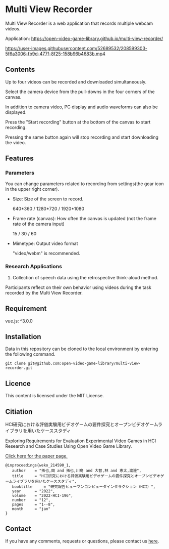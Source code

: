 # Multi View Recorder

Multi View Recorder is a web application that records multiple webcam videos.

Application: https://open-video-game-library.github.io/multi-view-recorder/

https://user-images.githubusercontent.com/52689532/208599303-5f6a3006-fb9d-477f-8f25-158b96b4683b.mp4


## Contents

Up to four videos can be recorded and downloaded simultaneously.

Select the camera device from the pull-downs in the four corners of the canvas.

In addition to camera video, PC display and audio waveforms can also be displayed.

Press the "Start recording" button at the bottom of the canvas to start recording.

Pressing the same button again will stop recording and start downloading the video.


## Features

### Parameters

You can change parameters related to recording from settings(the gear icon in the upper right corner).

- Size: Size of the screen to record.

   640\*360 / 1280\*720 / 1920\*1080

- Frame rate (canvas): How often the canvas is updated (not the frame rate of the camera input)

   15 / 30 / 60

- Mimetype: Output video format

   "video/webm" is recommended.

### Research Applications

1. Collection of speech data using the retrospective think-aloud method.

  Participants reflect on their own behavior using videos during the task recorded by the Multi View Recorder.


## Requirement

vue.js: ^3.0.0


## Installation

Data in this repository can be cloned to the local environment by entering the following command.

```
git clone git@github.com:open-video-game-library/multi-view-recorder.git
```


## Licence

This content is licensed under the MIT License.


## Citiation

HCI研究における評価実験用ビデオゲームの要件探究とオープンビデオゲームライブラリを用いたケーススタディ

Exploring Requirements for Evaluation Experimental Video Games in HCI Research and Case Studies Using Open Video Game Library.

[Click here for the paper page.](http://id.nii.ac.jp/1001/00214482/)

```
@inproceedings{weko_214590_1,
   author	 = "拓也,岡 and 拓也,川島 and 大智,林 and 恵太,渡邊",
   title	 = "HCI研究における評価実験用ビデオゲームの要件探究とオープンビデオゲームライブラリを用いたケーススタディ",
   booktitle	 = "研究報告ヒューマンコンピュータインタラクション（HCI）",
   year 	 = "2022",
   volume	 = "2022-HCI-196",
   number	 = "12",
   pages	 = "1--8",
   month	 = "jan"
}
```


## Contact

If you have any comments, requests or questions, please contact us [here](https://open-video-game-library.github.io/info/contact/).
